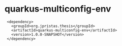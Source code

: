 # quarkus-multiconfig-env
```   
 <dependency>  
   <groupId>org.jpristas.thesis</groupId>  
   <artifactId>quarkus-multiconfig-env</artifactId>  
   <version>1.0.0-SNAPSHOT</version>  
 </dependency>  
```
